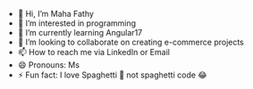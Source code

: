 - 👋 Hi, I’m Maha Fathy
- 👀 I’m interested in programming
- 🌱 I’m currently learning Angular17
- 💞️ I’m looking to collaborate on creating e-commerce projects
- 📫 How to reach me via LinkedIn or Email
- 😄 Pronouns: Ms
- ⚡ Fun fact: I love Spaghetti 🍝 not spaghetti code 😂

<!---
mahamfathy/mahamfathy is a ✨ special ✨ repository because its `README.md` (this file) appears on your GitHub profile.
You can click the Preview link to take a look at your changes.
--->
